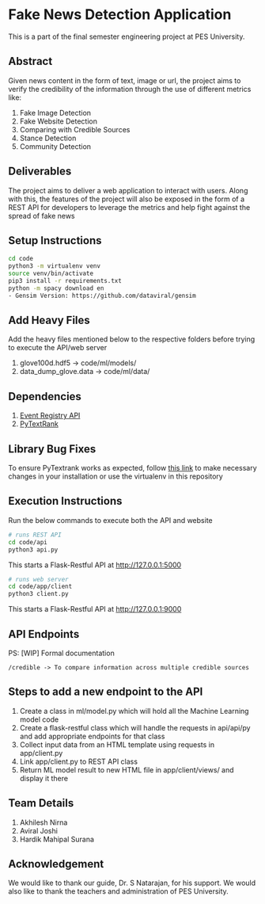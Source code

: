 # Fake News Detection Application
This is a part of the final semester engineering project at PES University.

## Abstract
Given news content in the form of text, image or url, the project aims to verify the credibility of the information through the use of different metrics like:

1. Fake Image Detection
2. Fake Website Detection
3. Comparing with Credible Sources
4. Stance Detection
5. Community Detection

## Deliverables
The project aims to deliver a web application to interact with users. Along with this, the features of the project will also be exposed in the form of a REST API for developers to leverage the metrics and help fight against the spread of fake news

## Setup Instructions
```bash
cd code
python3 -m virtualenv venv
source venv/bin/activate
pip3 install -r requirements.txt
python -m spacy download en
- Gensim Version: https://github.com/dataviral/gensim
```


## Add Heavy Files
Add the heavy files mentioned below to the respective folders before trying to execute the API/web server

1. glove100d.hdf5 -> code/ml/models/
2. data_dump_glove.data -> code/ml/data/

## Dependencies
1. [Event Registry API](http://eventregistry.org/)
2. [PyTextRank](https://medium.com/@aneesha/beyond-bag-of-words-using-pytextrank-to-find-phrases-and-summarize-text-f736fa3773c5)

## Library Bug Fixes
To ensure PyTextrank works as expected, follow [this link](https://github.com/DerwenAI/pytextrank/issues/15) to make necessary changes in your installation or use the virtualenv in this repository

## Execution Instructions
Run the below commands to execute both the API and website

```bash
# runs REST API
cd code/api
python3 api.py
```

This starts a Flask-Restful API at http://127.0.0.1:5000

```bash
# runs web server
cd code/app/client
python3 client.py
```

This starts a Flask-Restful API at http://127.0.0.1:9000


## API Endpoints
PS: [WIP] Formal documentation
```
/credible -> To compare information across multiple credible sources
```

## Steps to add a new endpoint to the API
1. Create a class in ml/model.py which will hold all the Machine Learning model code
2. Create a flask-restful class which will handle the requests in api/api/py and add appropriate endpoints for that class
3. Collect input data from an HTML template using requests in app/client.py
4. Link app/client.py to REST API class
5. Return ML model result to new HTML file in app/client/views/ and display it there

## Team Details
1. Akhilesh Nirna
2. Aviral Joshi
3. Hardik Mahipal Surana

## Acknowledgement
We would like to thank our guide, Dr. S Natarajan, for his support. We would also like to thank the teachers and administration of PES University.